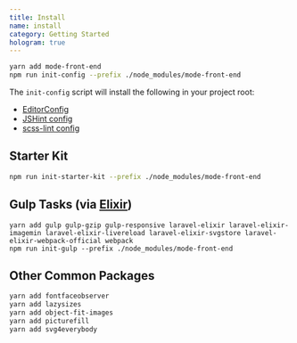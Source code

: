 ```yaml
---
title: Install
name: install
category: Getting Started
hologram: true
---
```

```bash
yarn add mode-front-end
npm run init-config --prefix ./node_modules/mode-front-end
```

The `init-config` script will install the following in your project root:

- [EditorConfig](http://editorconfig.org)
- [JSHint config](https://github.com/jshint/jshint)
- [scss-lint config](https://github.com/brigade/scss-lint)

## Starter Kit

```bash
npm run init-starter-kit --prefix ./node_modules/mode-front-end
```

## Gulp Tasks (via [Elixir](http://laravel.com/docs/elixir))

```
yarn add gulp gulp-gzip gulp-responsive laravel-elixir laravel-elixir-imagemin laravel-elixir-livereload laravel-elixir-svgstore laravel-elixir-webpack-official webpack
npm run init-gulp --prefix ./node_modules/mode-front-end
```

## Other Common Packages

```bash
yarn add fontfaceobserver
yarn add lazysizes
yarn add object-fit-images
yarn add picturefill
yarn add svg4everybody
```
